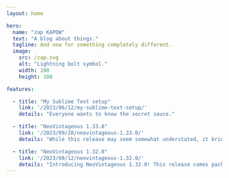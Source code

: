 ```yaml
---
layout: home

hero:
  name: "zap KAPOW"
  text: "A blog about things."
  tagline: And now for something completely different.
  image:
    src: /zap.svg
    alt: "Lightning bolt symbol."
    width: 100
    height: 100

features:

  - title: "My Sublime Text setup"
    link: '/2023/06/12/my-sublime-text-setup/'
    details: "Everyone wants to know the secret sauce."

  - title: "NeoVintageous 1.33.0"
    link: '/2023/09/28/neovintageous-1.33.0/'
    details: "While this release may seem somewhat understated, it brings many subtle enhancements, fixes, and an overall refinement of existing features."

  - title: "NeoVintageous 1.32.0"
    link: '/2023/08/12/neovintageous-1.32.0/'
    details: "Introducing NeoVintageous 1.32.0! This release comes packed with exciting features."
---
```

